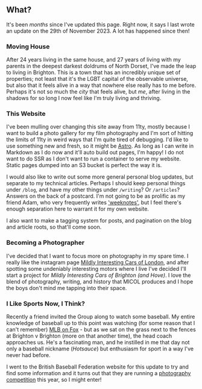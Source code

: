 ## What?

It's been _months_ since I've updated this page. Right now, it says I last wrote
an update on the 29th of November 2023. A lot has happened since then!

### Moving House

After 24 years living in the same house, and 27 years of living with my parents
in the deepest darkest doldrums of North Dorset, I've made the leap to living
in Brighton. This is a town that has an incredibly unique set of properties; not
least that it's the LGBT capital of the observable universe, but also that it
feels alive in a way that nowhere else really has to me before. Perhaps it's not
so much the _city_ that feels alive, but _me_, after living in the shadows for
so long I now feel like I'm truly living and thriving.

### This Website

I've been mulling over changing this site away from 11ty, mostly because I want
to build a photo gallery for my film photography and I'm sort of hitting the
limits of 11ty in weird ways that I'm quite tired of debugging. I'd like to use
something new and fresh, so it might be [Astro](https://astro.build/). As long
as I can write in Markdown as I do now and it'll auto build out pages, I'm
happy! I do not want to do SSR as I don't want to run a container to serve my
website. Static pages dumped into an S3 bucket is perfect the way it is.

I would also like to write out some more general personal blog updates, but
separate to my technical articles. Perhaps I should keep personal things under
`/blog`, and have my other things under `/writing`? Or `/articles`? Answers on
the back of a postcard. I'm not going to be as prolific as my friend Adam, who
very frequently writes ['weeknotes'](https://adamenglebright.com/weeknotes/),
but I feel there's enough separation here to warrant it for my own website.

I also want to make a tagging system for posts, and pagination on the blog and
article roots, so that'll come soon.

### Becoming a Photographer

I've decided that I want to focus more on photography in my spare time. I really
like the instagram page [Mildly Interesting Cars of London][micol], and after
spotting some undeniably interesting motors where I live I've decided I'll start
a project for _Mildly Interesting Cars of Brighton (and Hove)_. I love the blend
of photography, writing, and history that MICOL produces and I hope the boys
don't mind me tapping into their space.

[micol]: https://www.instagram.com/mildlyinterestingcarsoflondon/?hl=en

### I Like Sports Now, I Think?

Recently a friend invited the Group along to watch some baseball. My entire
knowledge of baseball up to this point was watching (for some reason that I
can't remember) [MLB on Fox](https://www.youtube.com/watch?v=tL2pWIvBmKM) - but
as we sat on the grass next to the fences at Brighton v Brighton (more on that
another time), the head coach approaches us. He's a fascinating man, and he
instilled in me that day not only a baseball nickname (_Hotsauce_) but
enthusiasm for sport in a way I've never had before.

I went to the British Baseball Federation website for this update to try and
find some information and it turns out that they are running a
[photography competition][bbf] this year, so I might enter!

[bbf]: https://www.britishbaseball.org.uk/news/capturing-the-best-of-british-baseball

